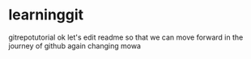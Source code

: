 # learninggit
gitrepotutorial
ok let's edit readme so that we can move forward in the 
journey of github
again changing mowa
